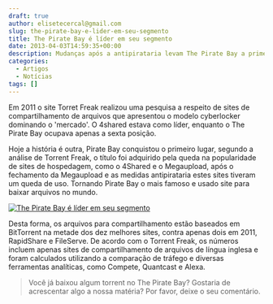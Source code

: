 ```yaml
---
draft: true
author: elisetecercal@gmail.com
slug: the-pirate-bay-e-lider-em-seu-segmento
title: The Pirate Bay é líder em seu segmento
date: 2013-04-03T14:59:35+00:00
description: Mudanças após a antipirataria levam The Pirate Bay a primeiro lugar no ranking de sites de compartilhamento de arquivos.
categories:
  - Artigos
  - Notícias
tags: []
---
```


Em 2011 o site Torret Freak realizou uma pesquisa a respeito de sites de compartilhamento de arquivos que apresentou o modelo cyberlocker dominando o 'mercado'. O 4shared estava como líder, enquanto o The Pirate Bay ocupava apenas a sexta posição.

Hoje a história é outra, Pirate Bay conquistou o primeiro lugar, segundo a análise de Torrent Freak, o título foi adquirido pela queda na popularidade de sites de hospedagem, como o 4Shared e o Megaupload, após o fechamento da Megaupload e as medidas antipirataria estes sites tiveram um queda de uso. Tornando Pirate Bay o mais famoso e usado site para baixar arquivos no mundo.

[![The Pirate Bay é líder em seu segmento](http://sistemas.cekurte.com/wp-content/uploads/2013/04/utorrent-1-300x216.png "The Pirate Bay é líder em seu segmento")](http://sistemas.cekurte.com/wp-content/uploads/2013/04/utorrent-1.png)

Desta forma, os arquivos para compartilhamento estão baseados em BitTorrent na metade dos dez melhores sites, contra apenas dois em 2011, RapidShare e FileServe. De acordo com o Torrent Freak, os números incluem apenas sites de compartilhamento de arquivos de língua inglesa e foram calculados utilizando a comparação de tráfego e diversas ferramentas analíticas, como Compete, Quantcast e Alexa.

> Você já baixou algum torrent no The Pirate Bay? Gostaria de acrescentar algo a nossa matéria? Por favor, deixe o seu comentário.

